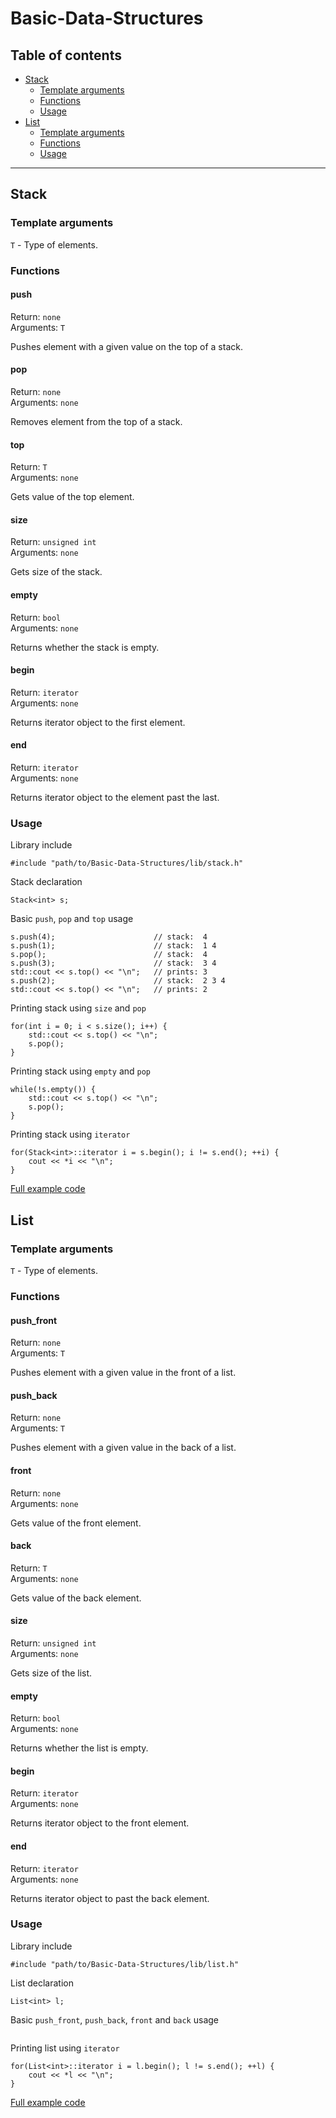 # Basic-Data-Structures

## Table of contents
- [Stack](#stack)
  - [Template arguments](#template-arguments)
  - [Functions](#functions)
  - [Usage](#usage)
- [List](#list)
  - [Template arguments](#template-arguments-1)
  - [Functions](#functions-1)
  - [Usage](#usage-1)
---


## Stack

### Template arguments
`T` - Type of elements.

### Functions

#### push

Return: `none`
<br>
Arguments: `T`

Pushes element with a given value on the top of a stack.

#### pop

Return: `none`
<br>
Arguments: `none`

Removes element from the top of a stack.

#### top

Return: `T`
<br>
Arguments: `none`

Gets value of the top element.

#### size

Return: `unsigned int`
<br>
Arguments: `none`

Gets size of the stack.

#### empty

Return: `bool`
<br>
Arguments: `none`

Returns whether the stack is empty.

#### begin
Return: `iterator`
<br>
Arguments: `none`

Returns iterator object to the first element.

#### end
Return: `iterator`
<br>
Arguments: `none`

Returns iterator object to the element past the last.

### Usage

Library include
```
#include "path/to/Basic-Data-Structures/lib/stack.h"
```

Stack declaration
```
Stack<int> s;
```

Basic `push`, `pop` and `top` usage
```
s.push(4);                      // stack:  4
s.push(1);                      // stack:  1 4
s.pop();                        // stack:  4
s.push(3);                      // stack:  3 4
std::cout << s.top() << "\n";   // prints: 3
s.push(2);                      // stack:  2 3 4
std::cout << s.top() << "\n";   // prints: 2
```

Printing stack using `size` and `pop`
```
for(int i = 0; i < s.size(); i++) {
    std::cout << s.top() << "\n";
    s.pop();
}
```

Printing stack using `empty` and `pop`
```
while(!s.empty()) {
    std::cout << s.top() << "\n";
    s.pop();
}
```

Printing stack using `iterator`
```
for(Stack<int>::iterator i = s.begin(); i != s.end(); ++i) {
    cout << *i << "\n";
}
```

[Full example code](examples/stack.cpp)




## List

### Template arguments
`T` - Type of elements.

### Functions

#### push_front

Return: `none`
<br>
Arguments: `T`

Pushes element with a given value in the front of a list.

#### push_back

Return: `none`
<br>
Arguments: `T`

Pushes element with a given value in the back of a list.

#### front

Return: `none`
<br>
Arguments: `none`

Gets value of the front element.

#### back

Return: `T`
<br>
Arguments: `none`

Gets value of the back element.

#### size

Return: `unsigned int`
<br>
Arguments: `none`

Gets size of the list.

#### empty

Return: `bool`
<br>
Arguments: `none`

Returns whether the list is empty.

#### begin
Return: `iterator`
<br>
Arguments: `none`

Returns iterator object to the front element.

#### end
Return: `iterator`
<br>
Arguments: `none`

Returns iterator object to past the back element.

### Usage

Library include
```
#include "path/to/Basic-Data-Structures/lib/list.h"
```

List declaration
```
List<int> l;
```

Basic `push_front`, `push_back`, `front` and `back` usage
```

```

Printing list using `iterator`
```
for(List<int>::iterator i = l.begin(); l != s.end(); ++l) {
    cout << *l << "\n";
}
```

[Full example code](examples/list.cpp)
